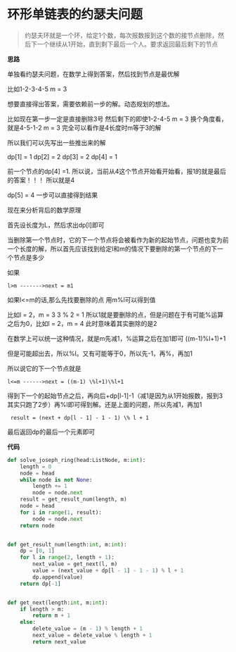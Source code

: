 # 环形单链表的约瑟夫问题

> 约瑟夫环就是一个环，给定1个数，每次报数报到这个数的接节点删除，然后下一个继续从1开始，直到剩下最后一个人。要求返回最后剩下的节点

**思路**

单独看约瑟夫问题，在数学上得到答案，然后找到节点是最优解

比如1-2-3-4-5  m = 3

想要直接得出答案，需要依赖前一步的解。动态规划的想法。

比如现在第一步一定是直接删除3号
然后剩下的即使1-2-4-5  m = 3
换个角度看，就是4-5-1-2  m = 3
完全可以看作是4长度时m等于3的解

所以我们可以先写出一些推出来的解

dp[1] = 1
dp[2] = 2
dp[3] = 2
dp[4] = 1

前一个节点的dp[4] =1. 所以说，当前从4这个节点开始看开始看，报1的就是最后的答案！！！
所以就是4

dp[5] = 4   一步可以直接得到结果

现在来分析背后的数学原理

首先设长度为L，然后求出dp[l]即可

当删除第一个节点时，它的下一个节点将会被看作为新的起始节点，问题也变为前一个长度的解，所以首先应该找到给定l和m的情况下要删除的第一个节点的下一个节点是多少

如果

` l>m ------->next = m1 `

如果l<=m的话,那么先找要删除的点
用m%l可以得到值

比如l = 2，m = 3
3 %  2 = 1
所以1就是要删除的点，但是问题在于有可能%运算之后为0，比如l = 2，m = 4
此时意味着其实删除的是2

在数学上可以统一这种情况，就是m先减1，%运算之后在加1即可
((m-1)%l+1)+1

但是可能超出去，所以%l。又有可能等于0，所以先-1，再%，再加1

所以说它的下一个节点就是

`l<=m ------>next = ((m-1) \%l+1)\%l+1`

得到下一个的起始节点之后，再向后+dp[l-1]-1（减1是因为从1开始报数，报到3其实只跑了2步）再%l即可得到解。还是上面的问题，所以先减1，再加1

` result = (next + dp[l - 1] - 1 - 1) \% l + 1`

最后返回dp的最后一个元素即可

**代码**

```python
def solve_joseph_ring(head:ListNode, m:int):
    length = 0
    node = head
    while node is not None:
        length += 1
        node = node.next
    result = get_result_num(length, m)
    node = head
    for i in range(1, result):
        node = node.next
    return node


def get_result_num(length:int, m:int):
    dp = [0, 1]
    for l in range(2, length + 1):
        next_value = get_next(l, m)
        value = (next_value + dp[l - 1] - 1 - 1) % l + 1
        dp.append(value)
    return dp[-1]


def get_next(length:int, m:int):
    if length > m:
        return m + 1
    else:
        delete_value = (m - 1) % length + 1
        next_value = delete_value % length + 1
        return next_value
```

